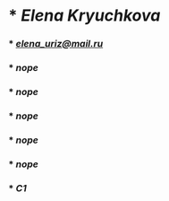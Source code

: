 # * ***Elena Kryuchkova***
### * *elena_uriz@mail.ru*
### * *nope*
### * *nope*
### * *nope*
### * *nope*
### * *nope*
### * *C1*
